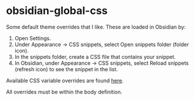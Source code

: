 # obsidian-global-css

Some default theme overrides that I like. These are loaded in Obsidian by:

1. Open Settings.
2. Under Appearance → CSS snippets, select Open snippets folder (folder icon).
3. In the snippets folder, create a CSS file that contains your snippet.
4. In Obsidian, under Appearance → CSS snippets, select Reload snippets (refresh icon) to see the snippet in the list.

Available CSS variable overrides are found [here](https://docs.obsidian.md/Reference/CSS+variables/CSS+variables).

All overrides must be within the body definition.

